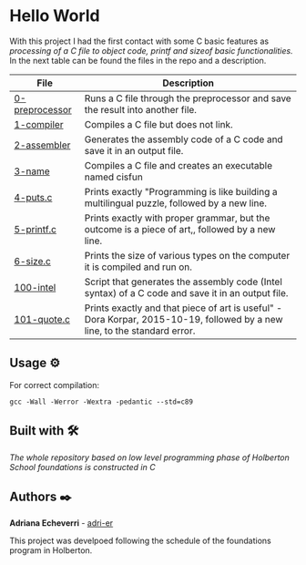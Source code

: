 # Hello World 

With this project I had the first contact with some C basic features as _processing of a C file to object code, printf and sizeof basic functionalities._ In the next table can be found the files in the repo and a description. 

| File      | Description |
| ----------- | ----------- |
| [0-preprocessor](https://github.com/adri-er/holbertonschool-low_level_programming/blob/main/0x00-hello_world/0-preprocessor)      | Runs a C file through the preprocessor and save the result into another file. |
| [1-compiler](https://github.com/adri-er/holbertonschool-low_level_programming/blob/main/0x00-hello_world/1-compiler)   | Compiles a C file but does not link. |
| [2-assembler](https://github.com/adri-er/holbertonschool-low_level_programming/blob/main/0x00-hello_world/2-assembler) | Generates the assembly code of a C code and save it in an output file. |
| [3-name](https://github.com/adri-er/holbertonschool-low_level_programming/blob/main/0x00-hello_world/3-name) | Compiles a C file and creates an executable named cisfun |
| [4-puts.c](https://github.com/adri-er/holbertonschool-low_level_programming/blob/main/0x00-hello_world/4-puts.c) | Prints exactly "Programming is like building a multilingual puzzle, followed by a new line. |
| [5-printf.c](https://github.com/adri-er/holbertonschool-low_level_programming/blob/main/0x00-hello_world/5-printf.c) | Prints exactly with proper grammar, but the outcome is a piece of art,, followed by a new line. |
| [6-size.c](https://github.com/adri-er/holbertonschool-low_level_programming/blob/main/0x00-hello_world/6-size.c) | Prints the size of various types on the computer it is compiled and run on. |
| [100-intel](https://github.com/adri-er/holbertonschool-low_level_programming/blob/main/0x00-hello_world/100-intel) | Script that generates the assembly code (Intel syntax) of a C code and save it in an output file. |
| [101-quote.c](https://github.com/adri-er/holbertonschool-low_level_programming/blob/main/0x00-hello_world/101-quote.c) | Prints exactly and that piece of art is useful" - Dora Korpar, 2015-10-19, followed by a new line, to the standard error. |

## Usage ⚙️

For correct compilation:
```
gcc -Wall -Werror -Wextra -pedantic --std=c89
```


## Built with 🛠️

_The whole repository based on low level programming phase of Holberton School foundations is constructed in C_

## Authors ✒️

**Adriana Echeverri** - [adri-er](https://github.com/adri-er)


This project was develpoed following the schedule of the foundations program in Holberton.
